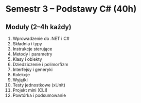 # Semestr 3 – Podstawy C# (40h)

## Moduły (2–4h każdy)
1. Wprowadzenie do .NET i C#
2. Składnia i typy
3. Instrukcje sterujące
4. Metody i parametry
5. Klasy i obiekty
6. Dziedziczenie i polimorfizm
7. Interfejsy i generyki
8. Kolekcje
9. Wyjątki
10. Testy jednostkowe (xUnit)
11. Projekt mini (CLI)
12. Powtórka i podsumowanie
